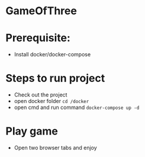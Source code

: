 # GameOfThree

# Prerequisite:
- Install docker/docker-compose

# Steps to run project
- Check out the project
- open docker folder `cd /docker`
- open cmd and run command `docker-compose up -d`

# Play game
- Open two browser tabs and enjoy
